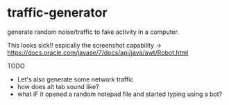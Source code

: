 # traffic-generator
generate random noise/traffic to fake activity in a computer. 

This looks sick!! espically the screenshot capability -> https://docs.oracle.com/javase/7/docs/api/java/awt/Robot.html

TODO
- Let's also generate some network traffic
- how does alt tab sound like?
- what iF it opened a random notepad file and started typing using a bot?
